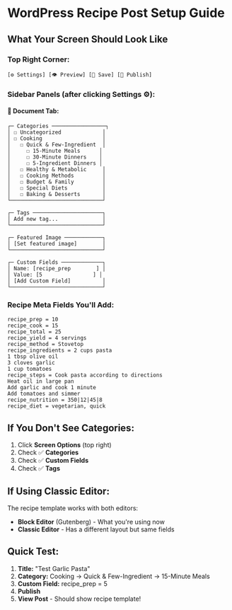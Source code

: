 # WordPress Recipe Post Setup Guide

## What Your Screen Should Look Like

### Top Right Corner:
```
[⚙️ Settings] [👁️ Preview] [💾 Save] [🔵 Publish]
```

### Sidebar Panels (after clicking Settings ⚙️):

#### 📄 Document Tab:
```
┌─ Categories ─────────────────┐
│ ☐ Uncategorized             │
│ ☐ Cooking                   │
│   ☐ Quick & Few-Ingredient  │
│     ☐ 15-Minute Meals      │
│     ☐ 30-Minute Dinners    │
│     ☐ 5-Ingredient Dinners │
│   ☐ Healthy & Metabolic     │
│   ☐ Cooking Methods         │
│   ☐ Budget & Family         │
│   ☐ Special Diets           │  
│   ☐ Baking & Desserts       │
└─────────────────────────────┘

┌─ Tags ──────────────────────┐
│ Add new tag...              │
└─────────────────────────────┘

┌─ Featured Image ────────────┐
│ [Set featured image]        │
└─────────────────────────────┘

┌─ Custom Fields ─────────────┐
│ Name: [recipe_prep        ] │
│ Value: [5                ] │
│ [Add Custom Field]          │
└─────────────────────────────┘
```

### Recipe Meta Fields You'll Add:
```
recipe_prep = 10
recipe_cook = 15
recipe_total = 25
recipe_yield = 4 servings
recipe_method = Stovetop
recipe_ingredients = 2 cups pasta
1 tbsp olive oil
3 cloves garlic
1 cup tomatoes
recipe_steps = Cook pasta according to directions
Heat oil in large pan
Add garlic and cook 1 minute
Add tomatoes and simmer
recipe_nutrition = 350|12|45|8
recipe_diet = vegetarian, quick
```

## If You Don't See Categories:

1. Click **Screen Options** (top right)
2. Check ✅ **Categories**
3. Check ✅ **Custom Fields** 
4. Check ✅ **Tags**

## If Using Classic Editor:

The recipe template works with both editors:
- **Block Editor** (Gutenberg) - What you're using now
- **Classic Editor** - Has a different layout but same fields

## Quick Test:

1. **Title:** "Test Garlic Pasta"
2. **Category:** Cooking → Quick & Few-Ingredient → 15-Minute Meals  
3. **Custom Field:** recipe_prep = 5
4. **Publish**
5. **View Post** - Should show recipe template!